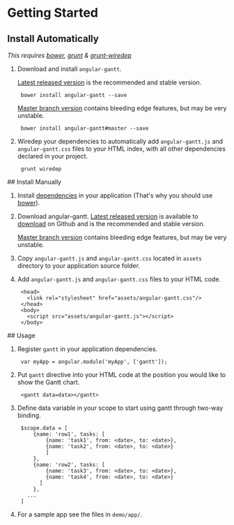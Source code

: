 # Getting Started

## Install Automatically

*This requires [bower](http://bower.io/), [grunt](http://gruntjs.com/) & [grunt-wiredep](https://github.com/stephenplusplus/grunt-wiredep)*

1. Download and install `angular-gantt`.

    [Latest released version](https://github.com/angular-gantt/angular-gantt/releases/latest) is the recommended and stable version.

        bower install angular-gantt --save
    
    [Master branch version](https://github.com/angular-gantt/angular-gantt/tree/master) contains bleeding edge features, but may be very unstable.

        bower install angular-gantt#master --save

2. Wiredep your dependencies to automatically add `angular-gantt.js` and `angular-gantt.css` files to your HTML index, with all 
other dependencies declared in your project.

        grunt wiredep

## Install Manually

1. Install [dependencies](faq.md#what-are-the-dependencies) in your application (That's why you should use [bower](http://bower.io/)).

2. Download angular-gantt.
    [Latest released version](https://github.com/angular-gantt/angular-gantt/releases/latest) is available to 
    [download](https://github.com/angular-gantt/angular-gantt/releases/latest) on Github and is the recommended and stable version.
    
    [Master branch version](https://github.com/angular-gantt/angular-gantt/tree/master) contains bleeding edge features, but may be very unstable.

3. Copy `angular-gantt.js` and `angular-gantt.css` located in `assets` directory to your application source folder.

4. Add `angular-gantt.js` and `angular-gantt.css` files to your HTML code.

        <head>
          <link rel="stylesheet" href="assets/angular-gantt.css"/>
        </head>
        <body>
          <script src="assets/angular-gantt.js"></script>
        </body>

## Usage

1. Register `gantt` in your application dependencies.

        var myApp = angular.module('myApp', ['gantt']);

2. Put `gantt` directive into your HTML code at the position you would like to show the Gantt chart.

        <gantt data=data></gantt>

3. Define data variable in your scope to start using gantt through two-way binding.

        $scope.data = [
            {name: 'row1', tasks: [
                {name: 'task1', from: <date>, to: <date>},
                {name: 'task2', from: <date>, to: <date>}
                ]
            },
            {name: 'row2', tasks: [
                {name: 'task3', from: <date>, to: <date>},
                {name: 'task4', from: <date>, to: <date>}
              ]
            },
          ...
        ]

4. For a sample app see the files in `demo/app/`.
